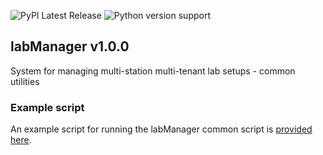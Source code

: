 ![PyPI Latest Release](https://img.shields.io/pypi/v/labManager-common.svg) ![Python version support](https://img.shields.io/pypi/pyversions/labManager-common.svg)

## labManager v1.0.0
System for managing multi-station multi-tenant lab setups - common
 utilities

### Example script
An example script for running the labManager common script is [provided here](https://github.com/dcnieho/labManager/tree/master/example-scripts/).
